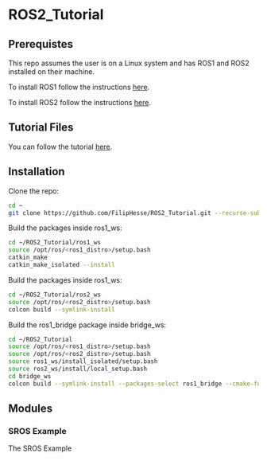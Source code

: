 # ROS2_Tutorial

## Prerequistes
This repo assumes the user is on a Linux system and has ROS1 and ROS2 installed on their machine.

To install ROS1 follow the instructions [here](http://wiki.ros.org/ROS/Installation).

To install ROS2 follow the instructions [here](https://index.ros.org/doc/ros2/Installation/).

## Tutorial Files
You can follow the tutorial [here](doc/ROS2_Tutorial.pdf).

## Installation

Clone the repo:

```bash
cd ~
git clone https://github.com/FilipHesse/ROS2_Tutorial.git --recurse-submodules
```

Build the packages inside ros1_ws:

```bash
cd ~/ROS2_Tutorial/ros1_ws
source /opt/ros/<ros1_distro>/setup.bash
catkin_make
catkin_make_isolated --install
```
Build the packages inside ros1_ws:

```bash
cd ~/ROS2_Tutorial/ros2_ws
source /opt/ros/<ros2_distro>/setup.bash
colcon build --symlink-install
```

Build the ros1_bridge package inside bridge_ws:

```bash
cd ~/ROS2_Tutorial
source /opt/ros/<ros1_distro>/setup.bash
source /opt/ros/<ros2_distro>/setup.bash
source ros1_ws/install_isolated/setup.bash
source ros2_ws/install/local_setup.bash
cd bridge_ws
colcon build --symlink-install --packages-select ros1_bridge --cmake-force-configure
```

## Modules

### SROS Example

The SROS Example 


